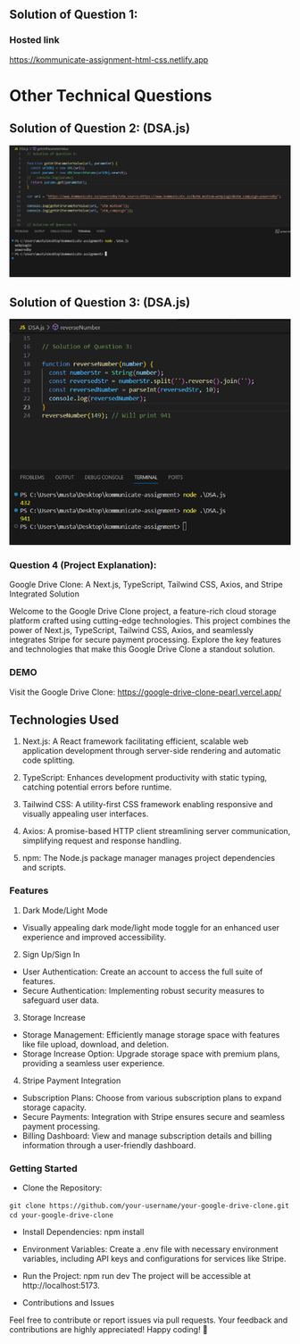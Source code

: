 ## Solution of Question 1:
### Hosted link
https://kommunicate-assignment-html-css.netlify.app


# Other Technical Questions

## Solution of Question 2: (DSA.js)
![alt text](<assets/Screenshot 2024-03-14 122336.png>)

## Solution of Question 3: (DSA.js)
![alt text](<assets/Screenshot 2024-03-14 122234.png>)

### Question 4 (Project Explanation):

Google Drive Clone: A Next.js, TypeScript, Tailwind CSS, Axios, and Stripe Integrated Solution

Welcome to the Google Drive Clone project, a feature-rich cloud storage platform crafted using cutting-edge technologies. This project combines the power of Next.js, TypeScript, Tailwind CSS, Axios, and seamlessly integrates Stripe for secure payment processing. Explore the key features and technologies that make this Google Drive Clone a standout solution.

### DEMO
Visit the Google Drive Clone: https://google-drive-clone-pearl.vercel.app/

## Technologies Used

1. Next.js: A React framework facilitating efficient, scalable web application development through server-side rendering and automatic code splitting.

2. TypeScript: Enhances development productivity with static typing, catching potential errors before runtime.

3. Tailwind CSS: A utility-first CSS framework enabling responsive and visually appealing user interfaces.

4. Axios: A promise-based HTTP client streamlining server communication, simplifying request and response handling.

5. npm: The Node.js package manager manages project dependencies and scripts.

### Features

1. Dark Mode/Light Mode
- Visually appealing dark mode/light mode toggle for an enhanced user experience and improved accessibility.

2. Sign Up/Sign In
- User Authentication: Create an account to access the full suite of features.
- Secure Authentication: Implementing robust security measures to safeguard user data.

3. Storage Increase
- Storage Management: Efficiently manage storage space with features like file upload, download, and deletion.
- Storage Increase Option: Upgrade storage space with premium plans, providing a seamless user experience.

4. Stripe Payment Integration

- Subscription Plans: Choose from various subscription plans to expand storage capacity.
- Secure Payments: Integration with Stripe ensures secure and seamless payment processing.
- Billing Dashboard: View and manage subscription details and billing information through a user-friendly dashboard.

### Getting Started

- Clone the Repository:

`git clone https://github.com/your-username/your-google-drive-clone.git
cd your-google-drive-clone`

- Install Dependencies:
npm install

- Environment Variables:
Create a .env file with necessary environment variables, including API keys and configurations for services like Stripe.

- Run the Project:
npm run dev
The project will be accessible at http://localhost:5173.

- Contributions and Issues

Feel free to contribute or report issues via pull requests. Your feedback and contributions are highly appreciated! Happy coding! 🚀
